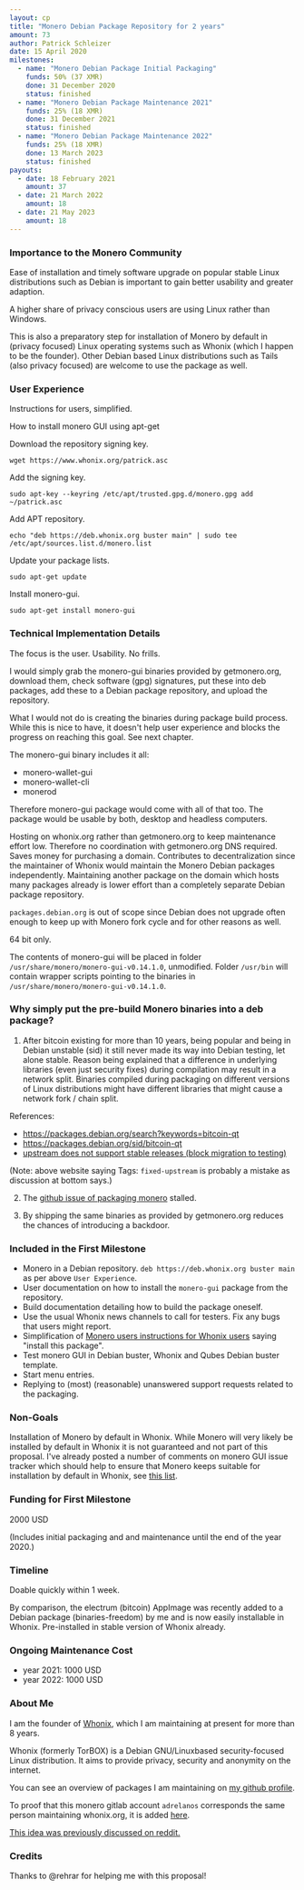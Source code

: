 ```yaml
---
layout: cp
title: "Monero Debian Package Repository for 2 years"
amount: 73
author: Patrick Schleizer
date: 15 April 2020
milestones:
  - name: "Monero Debian Package Initial Packaging"
    funds: 50% (37 XMR)
    done: 31 December 2020
    status: finished
  - name: "Monero Debian Package Maintenance 2021"
    funds: 25% (18 XMR)
    done: 31 December 2021
    status: finished
  - name: "Monero Debian Package Maintenance 2022"
    funds: 25% (18 XMR)
    done: 13 March 2023
    status: finished
payouts:
  - date: 18 February 2021
    amount: 37
  - date: 21 March 2022
    amount: 18
  - date: 21 May 2023
    amount: 18
---
```


### Importance to the Monero Community

Ease of installation and timely software upgrade on popular stable Linux distributions such as Debian is important to gain better usability and greater adaption.

A higher share of privacy conscious users are using Linux rather than Windows.

This is also a preparatory step for installation of Monero by default in (privacy focused) Linux operating systems such as Whonix (which I happen to be the founder). Other Debian based Linux distributions such as Tails (also privacy focused) are welcome to use the package as well.

### User Experience

Instructions for users, simplified.

How to install monero GUI using apt-get

Download the repository signing key.

    wget https://www.whonix.org/patrick.asc

Add the signing key.

    sudo apt-key --keyring /etc/apt/trusted.gpg.d/monero.gpg add ~/patrick.asc

Add APT repository.

    echo "deb https://deb.whonix.org buster main" | sudo tee /etc/apt/sources.list.d/monero.list

Update your package lists.

    sudo apt-get update

Install monero-gui.

    sudo apt-get install monero-gui

### Technical Implementation Details

The focus is the user. Usability. No frills.

I would simply grab the monero-gui binaries provided by getmonero.org, download them, check software (gpg) signatures, put these into deb packages, add these to a Debian package repository, and upload the repository.

What I would not do is creating the binaries during package build process. While this is nice to have, it doesn't help user experience and blocks the progress on reaching this goal. See next chapter.

The monero-gui binary includes it all:

* monero-wallet-gui
* monero-wallet-cli
* monerod

Therefore monero-gui package would come with all of that too. The package would be usable by both, desktop and headless computers.

Hosting on whonix.org rather than getmonero.org to keep maintenance effort low. Therefore no coordination with getmonero.org DNS required. Saves money for purchasing a domain. Contributes to decentralization since the maintainer of Whonix would maintain the Monero Debian packages independently. Maintaining another package on the domain which hosts many packages already is lower effort than a completely separate Debian package repository.

`packages.debian.org` is out of scope since Debian does not upgrade often enough to keep up with Monero fork cycle and for other reasons as well.

64 bit only.

The contents of monero-gui will be placed in folder `/usr/share/monero/monero-gui-v0.14.1.0`, unmodified. Folder `/usr/bin` will contain wrapper scripts pointing to the binaries in `/usr/share/monero/monero-gui-v0.14.1.0`.

### Why simply put the pre-build Monero binaries into a deb package?

1) After bitcoin existing for more than 10 years, being popular and being in Debian unstable (sid) it still never made its way into Debian testing, let alone stable. Reason being explained that a difference in underlying libraries (even just security fixes) during compilation may result in a network split. Binaries compiled during packaging on different versions of Linux distributions might have different libraries that might cause a network fork / chain split.

References:

* https://packages.debian.org/search?keywords=bitcoin-qt
* https://packages.debian.org/sid/bitcoin-qt
* [upstream does not support stable releases (block migration to testing)](https://bugs.debian.org/cgi-bin/bugreport.cgi?bug=718272)

(Note: above website saying Tags: `fixed-upstream` is probably a mistake as discussion at bottom says.)

2) The [github issue of packaging monero](https://github.com/monero-project/monero/issues/2395) stalled.

3) By shipping the same binaries as provided by getmonero.org reduces the chances of introducing a backdoor.

### Included in the First Milestone

* Monero in a Debian repository. `deb https://deb.whonix.org buster main` as per above `User Experience`.
* User documentation on how to install the `monero-gui` package from the repository.
* Build documentation detailing how to build the package oneself.
* Use the usual Whonix news channels to call for testers. Fix any bugs that users might report.
* Simplification of [Monero users instructions for Whonix users](https://www.whonix.org/wiki/Monero) saying "install this package".
* Test monero GUI in Debian buster, Whonix and Qubes Debian buster template.
* Start menu entries.
* Replying to (most) (reasonable) unanswered support requests related to the packaging.

### Non-Goals

Installation of Monero by default in Whonix. While Monero will very likely be installed by default in Whonix it is not guaranteed and not part of this proposal. I've already posted a number of comments on monero GUI issue tracker which should help to ensure that Monero keeps suitable for installation by default in Whonix, see [this list](https://forums.whonix.org/t/supporting-monero-as-the-default-cryptocurrency/6410/14).

### Funding for First Milestone

2000 USD

(Includes initial packaging and and maintenance until the end of the year 2020.)

### Timeline

Doable quickly within 1 week.

By comparison, the electrum (bitcoin) AppImage was recently added to a Debian package (binaries-freedom) by me and is now easily installable in Whonix. Pre-installed in stable version of Whonix already.

### Ongoing Maintenance Cost

* year 2021: 1000 USD
* year 2022: 1000 USD

### About Me

I am the founder of [Whonix](https://www.whonix.org/), which I am maintaining at present for more than 8 years.

Whonix (formerly TorBOX) is a Debian GNU/Linuxbased security-focused Linux distribution. It aims to provide privacy, security and anonymity on the internet.

You can see an overview of packages I am maintaining on [my github profile](https://github.com/adrelanos).

To proof that this monero gitlab account `adrelanos` corresponds the same person maintaining whonix.org, it is added [here](https://www.whonix.org/wiki/Official_Whonix_Online_Profiles).

[This idea was previously discussed on reddit.](https://www.reddit.com/r/Monero/comments/cowjun/idea_proposal_monero_debian_deb_packages_debian/)

### Credits

Thanks to @rehrar for helping me with this proposal!
